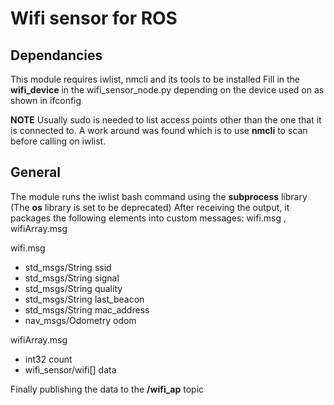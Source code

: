 # Wifi sensor for ROS
## Dependancies
This module requires iwlist, nmcli and its tools to be installed
Fill in the **wifi_device** in the wifi_sensor_node.py depending on the device used on as shown in ifconfig

**NOTE** Usually sudo is needed to list access points other than the one that it is connected to. A work around was found which is to use **nmcli** to scan before calling on iwlist.

## General
The module runs the iwlist bash command using the **subprocess** library (The **os** library is set to be deprecated)
After receiving the output, it packages the following elements into custom messages: wifi.msg , wifiArray.msg

wifi.msg
 - std_msgs/String ssid
 - std_msgs/String signal
 - std_msgs/String quality
 - std_msgs/String last_beacon
 - std_msgs/String mac_address
 - nav_msgs/Odometry odom

wifiArray.msg
 - int32 count
 - wifi_sensor/wifi[] data

Finally publishing the data to the **/wifi_ap** topic